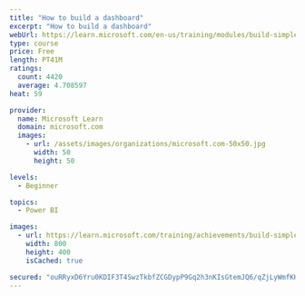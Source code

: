```yaml
---
title: "How to build a dashboard"
excerpt: "How to build a dashboard"
webUrl: https://learn.microsoft.com/en-us/training/modules/build-simple-dashboard/
type: course
price: Free
length: PT41M
ratings:
  count: 4420
  average: 4.708597
heat: 59

provider:
  name: Microsoft Learn
  domain: microsoft.com
  images:
    - url: /assets/images/organizations/microsoft.com-50x50.jpg
      width: 50
      height: 50

levels:
  - Beginner

topics:
  - Power BI

images:
  - url: https://learn.microsoft.com/training/achievements/build-simple-dashboard-social.png
    width: 800
    height: 400
    isCached: true

secured: "ouRRyxD6Yru0KDIF3T4SwzTkbfZCGDypP9Gq2h3nKIsGtemJQ6/qZjLyWmfKHAXMOPJ8D2XJbA3FtvyL6vPziRYJ7FrId284uS3VGfSKulQ9a8C2TQJ6ncMoi7xafx+KFYzDzc/3IawLRk1Z3NSHp7cxnSb3E3tIAGxIf6ZBCQNTnIGlS6yknQImbhnhD/HvwLM+UJK8BG7X5f+qXhMwDZb1B3LjexJoadOwxBWGw8LS57vWRSlcv5INb88+iwIO3WqKbDnGgmUApS6Xbbex+au155XEeAZRlgyEI3y4NBZeX2296q0INsx1kYC+5qs5ddRS9F/zHmrOK6sz6w39qs+r7mwrzIU9u5NCaE6aG1mz/Hq0QmTCYiZdiD7Ipt4izHDWe7AVjVNPibizWJs4lrQMS/9h9jQMi7X2KLo6PsI=;6/TLCRAejmgT5AI9DIqcSw=="
---
```


